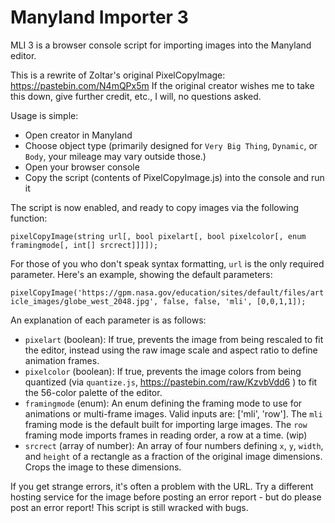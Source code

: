 # Manyland Importer 3
MLI 3 is a browser console script for importing images into the Manyland editor.

This is a rewrite of Zoltar's original PixelCopyImage: https://pastebin.com/N4mQPx5m
If the original creator wishes me to take this down, give further credit, etc., I will, no questions asked.

Usage is simple:
  - Open creator in Manyland
  - Choose object type (primarily designed for `Very Big Thing`, `Dynamic`, or `Body`, your mileage may vary outside those.)
  - Open your browser console
  - Copy the script (contents of PixelCopyImage.js) into the console and run it

The script is now enabled, and ready to copy images via the following function:

`pixelCopyImage(string url[, bool pixelart[, bool pixelcolor[, enum framingmode[, int[] srcrect]]]]);`

For those of you who don't speak syntax formatting, `url` is the only required parameter. Here's an example, showing the default parameters:

`pixelCopyImage('https://gpm.nasa.gov/education/sites/default/files/article_images/globe_west_2048.jpg', false, false, 'mli', [0,0,1,1]);`

An explanation of each parameter is as follows:
  - `pixelart` (boolean): If true, prevents the image from being rescaled to fit the editor, instead using the raw image scale and aspect ratio to define animation frames.
  - `pixelcolor` (boolean): If true, prevents the image colors from being quantized (via `quantize.js`, https://pastebin.com/raw/KzvbVdd6 ) to fit the 56-color palette of the editor.
  - `framingmode` (enum): An enum defining the framing mode to use for animations or multi-frame images. Valid inputs are: ['mli', 'row']. The `mli` framing mode is the default built for importing large images. The `row` framing mode imports frames in reading order, a row at a time. (wip)
  - `srcrect` (array of number): An array of four numbers defining `x`, `y`, `width`, and `height` of a rectangle as a fraction of the original image dimensions. Crops the image to these dimensions.

If you get strange errors, it's often a problem with the URL. Try a different hosting service for the image before posting an error report - but do please post an error report! This script is still wracked with bugs.
